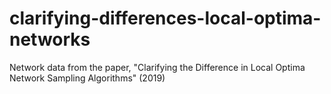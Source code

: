 # clarifying-differences-local-optima-networks
Network data from the paper, "Clarifying the Difference in Local Optima Network Sampling Algorithms" (2019)
